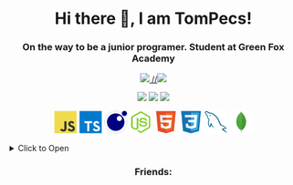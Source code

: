 

  

<h1  align="center">Hi there 👋, I am TomPecs!</h1>

<h3  align="center">

On the way to be a junior programer. Student at Green Fox Academy

</h3>

  

<p  align="center">

<a href="https://github.com/TomPecs">

<img height="180em" src="https://github-readme-stats-eight-theta.vercel.app/api?username=TomPecs&show_icons=true&theme=vue-dark&include_all_commits=true&count_private=true"  />
//<img height="180em" src="https://github-readme-stats-eight-theta.vercel.app/api/top-langs/?username=TomPecs&layout=compact&exclude_lang=java+r&theme=vue-dark" />
</a>

</p>

  

<p  align="center">

<img src="https://badges.pufler.dev/commits/all/Tompecs?label=Public+commits&style=flat-square&color=6875f5&logo=github"/>

<img src="https://badges.pufler.dev/repos/Tompecs?label=Public+repos&style=flat-square&color=6875f5&logo=github"/>

<img src="https://badges.pufler.dev/visits/TomPecs/Tompecs?style=flat-square&color=6875f5&logo=github"/>

</p>

<p  align="center">

<img src="https://raw.githubusercontent.com/devicons/devicon/master/icons/javascript/javascript-original.svg" alt="javascript" width="40" height="40"/>

<img src="https://raw.githubusercontent.com/devicons/devicon/master/icons/typescript/typescript-original.svg" alt="php" width="40" height="40"/>

<img src="https://raw.githubusercontent.com/devicons/devicon/master/icons/lua/lua-original.svg" alt="lua" width="40" height="40"/>

<img src="https://raw.githubusercontent.com/devicons/devicon/master/icons/nodejs/nodejs-original.svg" alt="node" width="40" height="40"/>

<img src="https://raw.githubusercontent.com/devicons/devicon/master/icons/html5/html5-original.svg" alt="html5" width="40" height="40"/>

<img src="https://raw.githubusercontent.com/devicons/devicon/master/icons/css3/css3-original.svg" alt="css3" width="40" height="40"/>

<img src="https://raw.githubusercontent.com/devicons/devicon/master/icons/mysql/mysql-original.svg" alt="mysql" width="40" height="40"/>

<img src="https://raw.githubusercontent.com/devicons/devicon/master/icons/mongodb/mongodb-original.svg" alt="mysql" width="40" height="40"/>

</p>

<details> 
  <summary>Click to Open<h3  align="center">Friends:</h3></summary>
 
  


<div style="display:flex"><h4> [Developers:] </h4>

<a href="#">[#Ádám]</a>
<a href="#">[#Beni]</a>
<a href="https://github.com/CsokiHUN">[#Csoki]</a>
<a href="https://www.twitch.tv/skeletonwarrior66">[#Csontvázharcos]</a>
<a href="https://github.com/aDavidkaa">[#Davidkaaaah]</a>
<a href="#">[#Füsti]</a>
<a href="https://github.com/Gandalf6989">[#Gandalf]</a>
<a href="https://github.com/Gellipapa">[#Gellipapa]</a>
<a href="https://www.twitch.tv/xeppy94">[#Xeppy]</a>
</div>

<div style="display:flex"><h4>  [Non developers:] </h4>

<a href="https://www.twitch.tv/mran0_">[#An0]</a>
<a href="https://www.twitch.tv/kantor_pictures">[#Kantor]</a>
<a href="https://www.twitch.tv/klikkertv">[#KlikkerTV]</a>

</div>
<div style="display:flex"><h4> [Green Fox friends:] </h4>

<a href="https://github.com/rdg5">[#Sanyi]</a>
<a href="https://github.com/matecserven">[#Máté]</a>
<a href="https://github.com/bkeszl">[#Barna]</a>
<a href="https://github.com/KreczAndris">[#András]</a>
<a href="https://github.com/nldanne">[#Anh]</a>
<a href="https://github.com/dragonfly-88">[#Annila]</a>
<a href="https://github.com/brdsgnrx">[#Bence]</a>
<a href="https://github.com/fauxmaux">[#Béla]</a>
<a href="https://github.com/davidkanyik">[#Dávid]</a>
<a href="https://github.com/Gbi92">[#Gabi]</a>
<a href="https://github.com/kalip60">[#József]</a>
<a href="https://github.com/MazurLaura">[#Lili]</a>
<a href="https://github.com/jambi997">[#Marci]</a>
<a href="https://github.com/XentiusCRFX">[#Mészi]</a>
<a href="https://github.com/bodiors">[#Örs]</a>

  </div>
  </details>

<!--

**TomPecs/TomPecs** is a ✨ _special_ ✨ repository because its `README.md` (this file) appears on your GitHub profile.

  

Here are some ideas to get you started:

  

- 🔭 I’m currently working on ...

- 🌱 I’m currently learning ...

- 👯 I’m looking to collaborate on ...

- 🤔 I’m looking for help with ...

- 💬 Ask me about ...

- 📫 How to reach me: ...

- 😄 Pronouns: ...

- ⚡ Fun fact: ...

-->
